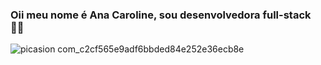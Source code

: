 ### Oii meu nome é Ana Caroline, sou desenvolvedora full-stack 👩‍💻

<!--
**Carolinefp/carolinefp** is a ✨ _special_ ✨ repository because its `README.md` (this file) appears on your GitHub profile.

Here are some ideas to get you started:

- 🔭 I’m currently working on ...
- 🌱 I’m currently learning ...
- 👯 I’m looking to collaborate on ...
- 🤔 I’m looking for help with ...
- 💬 Ask me about ...
- 📫 How to reach me: ...
- 😄 Pronouns: ...
- ⚡ Fun fact: ...
-->
![picasion com_c2cf565e9adf6bbded84e252e36ecb8e](https://user-images.githubusercontent.com/112591071/187813786-487311b1-0a11-4ee2-9b4f-6f8c607152f9.gif)
